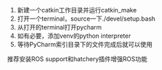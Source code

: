 1. 新建一个catkin工作目录并运行catkin_make
2. 打开一个terminal，source一下./devel/setup.bash
3. 从打开的terminal打开pycharm
4. 如有必要，添加venv的python interpreter
5. 等待PyCharm索引目录下的文件完成后就可以使用



推荐安装ROS support和hatchery插件增强ROS功能